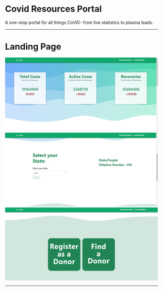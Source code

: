 # Covid Resources Portal
A one-stop portal for all things CoVID- from live statistics to plasma leads.
<hr>
<h1>Landing Page</h1>
<img src="LP.png">
<br>
<img src="LP1.png">
<br>
<img src="LP2.png">
<br>
<hr>
